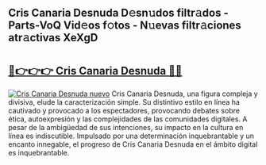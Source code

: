 ## Cris Canaria Desnuda D𝚎sn𝚞dos filtr𝚊dos - Parts-VoQ Vid𝚎os f𝚘tos - N𝚞evas filtr𝚊ciones atr𝚊ctivas XeXgD

# <h2><a href="http://mb83i4.tromn.icu/?c=Cris+Canaria+Desnuda">🔗👉👉👉 Cris Canaria Desnuda 🔗🔗</a></h2>

[![Cris Canaria Desnuda nuevo](https://i.imgur.com/pEAQMta.gif)](http://mb83i4.tromn.icu/?c=Cris+Canaria+Desnuda)
Cris Canaria Desnuda, una figura compleja y divisiva, elude la caracterización simple. Su distintivo estilo en línea ha cautivado y provocado a los espectadores, provocando debates sobre ética, autoexpresión y las complejidades de las comunidades digitales. A pesar de la ambigüedad de sus intenciones, su impacto en la cultura en línea es indiscutible. Impulsado por una determinación inquebrantable y un encanto innegable, el progreso de Cris Canaria Desnuda en el ámbito digital es inquebrantable.
